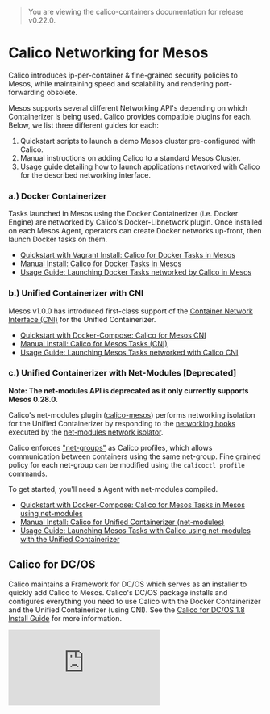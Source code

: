 > You are viewing the calico-containers documentation for release v0.22.0.

# Calico Networking for Mesos
Calico introduces ip-per-container & fine-grained security policies to Mesos, while
maintaining speed and scalability and rendering port-forwarding obsolete.

Mesos supports several different Networking API's depending on which
Containerizer is being used. Calico provides compatible plugins for each.
Below, we list three different guides for each:

1. Quickstart scripts to launch a demo Mesos cluster pre-configured with Calico.
2. Manual instructions on adding Calico to a standard Mesos Cluster.
3. Usage guide detailing how to launch applications networked with Calico for
the described networking interface.

### a.) Docker Containerizer
Tasks launched in Mesos using the Docker Containerizer (i.e. Docker Engine) are
networked by Calico's Docker-Libnetwork plugin. Once installed on each Mesos
Agent, operators can create Docker networks up-front, then launch Docker
tasks on them.

- [Quickstart with Vagrant Install: Calico for Docker Tasks in Mesos](Vagrant.md)
- [Manual Install: Calico for Docker Tasks in Mesos](ManualInstallCalicoDockerContainerizer.md)
- [Usage Guide: Launching Docker Tasks networked by Calico in Mesos](UsageGuideDockerContainerizer.md)

### b.) Unified Containerizer with CNI
Mesos v1.0.0 has introduced first-class support of the [Container Network
Interface (CNI)](https://github.com/containernetworking/cni) for the Unified
Containerizer.

- [Quickstart with Docker-Compose: Calico for Mesos CNI](cni-compose-demo/)
- [Manual Install: Calico for Mesos Tasks (CNI)](ManualInstallCalicoCNI.md)
- [Usage Guide: Launching Mesos Tasks networked with Calico CNI](UsageGuideUnifiedCNI.md)

### c.) Unified Containerizer with Net-Modules [Deprecated]

**Note: The net-modules API is deprecated as it only currently supports Mesos 0.28.0.**

Calico's net-modules plugin
([calico-mesos](https://github.com/projectcalico/calico-mesos))
performs networking isolation for the Unified Containerizer by responding
to the
[networking hooks](https://github.com/mesosphere/net-modules/blob/master/docs/api.md)
executed by the
[net-modules network isolator](https://github.com/mesosphere/net-modules).

Calico enforces
["net-groups"](https://github.com/apache/mesos/blob/master/include/mesos/mesos.proto#L1779)
as Calico profiles, which allows communication between containers
using the same net-group.  Fine grained policy for each net-group can be
modified using the `calicoctl profile` commands.

To get started, you'll need a Agent with net-modules compiled.
- [Quickstart with Docker-Compose: Calico for Mesos Tasks in Mesos using net-modules](https://github.com/mesosphere/net-modules)
- [Manual Install: Calico for Unified Containerizer (net-modules)](ManualInstallCalicoUnifiedContainerizer.md)
- [Usage Guide: Launching Mesos Tasks with Calico using net-modules with the Unified Containerizer](UsageGuideUnifiedContainerizer.md)

## Calico for DC/OS
Calico maintains a Framework for DC/OS which serves as an installer to quickly
add Calico to Mesos.
Calico's DC/OS package installs and configures everything you need to use Calico
with the Docker Containerizer and the Unified Containerizer (using CNI).
See the [Calico for DC/OS 1.8 Install Guide](./DCOS.md) for more information.

[![Analytics](https://calico-ga-beacon.appspot.com/UA-52125893-3/calico-containers/docs/mesos/README.md?pixel)](https://github.com/igrigorik/ga-beacon)
